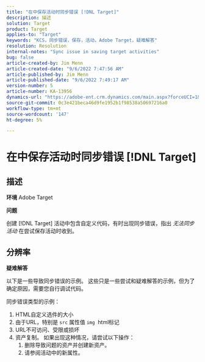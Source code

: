```yaml
---
title: "在中保存活动时同步错误 [!DNL Target]"
description: 描述
solution: Target
product: Target
applies-to: "Target"
keywords: "KCS，同步错误，保存，活动，Adobe Target，疑难解答"
resolution: Resolution
internal-notes: "Sync issue in saving target activities"
bug: false
article-created-by: Jim Menn
article-created-date: "9/6/2022 7:47:56 AM"
article-published-by: Jim Menn
article-published-date: "9/6/2022 7:49:17 AM"
version-number: 5
article-number: KA-13956
dynamics-url: "https://adobe-ent.crm.dynamics.com/main.aspx?forceUCI=1&pagetype=entityrecord&etn=knowledgearticle&id=e765de36-b82d-ed11-9db1-0022480866ad"
source-git-commit: 0c3e421beca46d9fe1952b1f98538a50697216a0
workflow-type: tm+mt
source-wordcount: '147'
ht-degree: 5%

---
```


# 在中保存活动时同步错误 [!DNL Target]

## 描述


<b>环境</b>
Adobe Target

<b>问题</b>

创建 [!DNL Target] 活动中包含自定义代码，有时出现同步错误，指出 *无法同步活动* 在尝试保存活动时收到。


## 分辨率


<b>疑难解答</b>

以下是一些导致同步错误的示例。
这些只是一些尝试和疑难解答的示例，但为了确定原因，需要您自行调试代码。

同步错误类型的示例：

1. HTML自定义选件的大小
2. 由于URL，特别是 `src` 属性值 `img`  html标记
3. URL不可访问、受限或损坏
4. 资产复制。 如果出现这种情况，请尝试以下操作：
   1. 删除导致问题的资产并创建新资产。
   2. 请参阅活动中的新属性。


